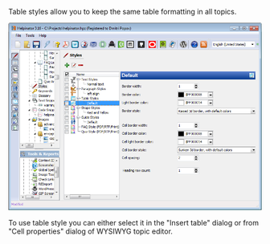 Table styles allow you to keep the same table formatting in all topics.




![](images/styles2.png "")




To use table style you can either select it in the "Insert table" dialog  or from "Cell properties" dialog of WYSIWYG topic editor.






